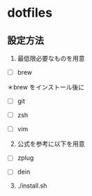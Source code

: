 # dotfiles

## 設定方法

1. 最低限必要なものを用意

- [ ] brew

＊brew をインストール後に

- [ ] git

- [ ] zsh

- [ ] vim

2. 公式を参考に以下を用意

- [ ] zplug

- [ ] dein

3. ./install.sh

